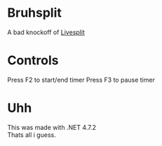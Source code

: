 # Bruhsplit
A bad knockoff of [Livesplit](https://livesplit.org/)

# Controls
Press F2 to start/end timer
Press F3 to pause timer

# Uhh
This was made with .NET 4.7.2<br/>
Thats all i  guess.
